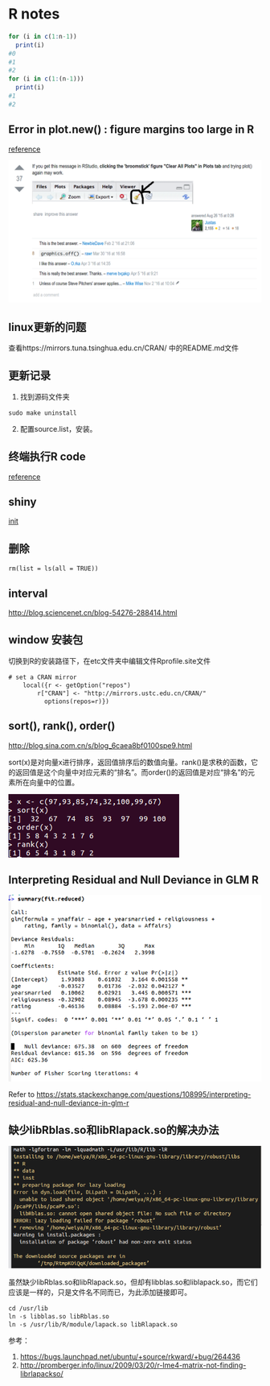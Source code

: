 # R notes

```R
for (i in c(1:n-1))
  print(i)
#0
#1
#2
for (i in c(1:(n-1)))
  print(i)
#1
#2
```

## Error in plot.new() : figure margins too large in R

[reference](http://stackoverflow.com/questions/12766166/error-in-plot-new-figure-margins-too-large-in-r)

![](error_too_large_for_figure.png)


## linux更新的问题

查看https://mirrors.tuna.tsinghua.edu.cn/CRAN/ 中的README.md文件

## 更新记录
1. 找到源码文件夹
```{r}
sudo make uninstall
```
2. 配置source.list，安装。

## 终端执行R code

[reference](https://stackoverflow.com/questions/18306362/run-r-script-from-command-line)

## shiny

[init](https://github.com/rstudio/shiny-server/issues/153)

## 删除
```
rm(list = ls(all = TRUE))
```

## interval
http://blog.sciencenet.cn/blog-54276-288414.html

## window 安装包
切换到R的安装路径下，在etc文件夹中编辑文件Rprofile.site文件

```
# set a CRAN mirror
    local({r <- getOption("repos")
		r["CRAN"] <- "http://mirrors.ustc.edu.cn/CRAN/"
          options(repos=r)})
```

## sort(), rank(), order()

http://blog.sina.com.cn/s/blog_6caea8bf0100spe9.html

sort(x)是对向量x进行排序，返回值排序后的数值向量。rank()是求秩的函数，它的返回值是这个向量中对应元素的“排名”。而order()的返回值是对应“排名”的元素所在向量中的位置。

![](sro.png)

## Interpreting Residual and Null Deviance in GLM R

![](glm.png)

Refer to https://stats.stackexchange.com/questions/108995/interpreting-residual-and-null-deviance-in-glm-r

## 缺少libRblas.so和libRlapack.so的解决办法

![](err_blas.png)

虽然缺少libRblas.so和libRlapack.so，但却有libblas.so和liblapack.so，而它们应该是一样的，只是文件名不同而已，为此添加链接即可。

```
cd /usr/lib
ln -s libblas.so libRblas.so
ln -s /usr/lib/R/module/lapack.so libRlapack.so
```

参考：
1. https://bugs.launchpad.net/ubuntu/+source/rkward/+bug/264436
2. http://promberger.info/linux/2009/03/20/r-lme4-matrix-not-finding-librlapackso/

